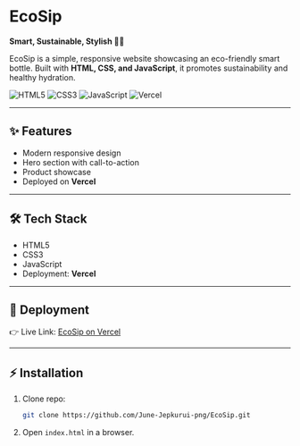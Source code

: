 # EcoSip

**Smart, Sustainable, Stylish 🌱💧**

EcoSip is a simple, responsive website showcasing an eco-friendly smart bottle. Built with **HTML, CSS, and JavaScript**, it promotes sustainability and healthy hydration.

![HTML5](https://img.shields.io/badge/HTML5-orange?logo=html5\&logoColor=white)
![CSS3](https://img.shields.io/badge/CSS3-blue?logo=css3\&logoColor=white)
![JavaScript](https://img.shields.io/badge/JavaScript-yellow?logo=javascript\&logoColor=black)
![Vercel](https://img.shields.io/badge/Deployed%20on-Vercel-black?logo=vercel)

---

## ✨ Features

* Modern responsive design
* Hero section with call-to-action
* Product showcase
* Deployed on **Vercel**

---

## 🛠 Tech Stack

* HTML5
* CSS3
* JavaScript
* Deployment: **Vercel**

---

## 🚀 Deployment

👉 Live Link: [EcoSip on Vercel](https://eco-sip-xi.vercel.app/)

---

## ⚡ Installation

1. Clone repo:

   ```bash
   git clone https://github.com/June-Jepkurui-png/EcoSip.git
   ```
2. Open `index.html` in a browser.
